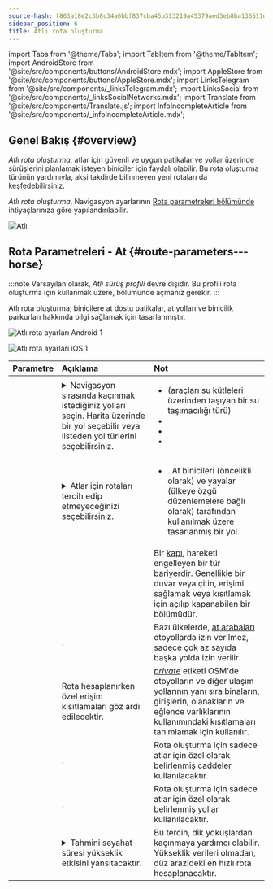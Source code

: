 ```yaml
---
source-hash: f863a18e2c3b8c34a6bbf837cba45b313219a45379aed3eb8ba136511d1c18a4
sidebar_position: 6
title: Atlı rota oluşturma
---
```

import Tabs from '@theme/Tabs';
import TabItem from '@theme/TabItem';
import AndroidStore from '@site/src/components/buttons/AndroidStore.mdx';
import AppleStore from '@site/src/components/buttons/AppleStore.mdx';
import LinksTelegram from '@site/src/components/_linksTelegram.mdx';
import LinksSocial from '@site/src/components/_linksSocialNetworks.mdx';
import Translate from '@site/src/components/Translate.js';
import InfoIncompleteArticle from '@site/src/components/_infoIncompleteArticle.mdx';



## Genel Bakış {#overview}

*Atlı rota oluşturma*, atlar için güvenli ve uygun patikalar ve yollar üzerinde sürüşlerini planlamak isteyen biniciler için faydalı olabilir. Bu rota oluşturma türünün yardımıyla, aksi takdirde bilinmeyen yeni rotaları da keşfedebilirsiniz.

*Atlı rota oluşturma*, Navigasyon ayarlarının [Rota parametreleri bölümünde](../guidance/navigation-settings.md#route-parameters) ihtiyaçlarınıza göre yapılandırılabilir.

![Atlı](@site/static/img/navigation/routing/horseback_routing_overview.png)


## Rota Parametreleri - At {#route-parameters---horse}

:::note
Varsayılan olarak, *Atlı sürüş profili* devre dışıdır. Bu profili rota oluşturma için kullanmak üzere, *<Translate android="true" ids="shared_string_menu,shared_string_settings,application_profiles"/>* bölümünde açmanız gerekir.
:::

Atlı rota oluşturma, binicilere at dostu patikalar, at yolları ve binicilik parkurları hakkında bilgi sağlamak için tasarlanmıştır.

<Tabs groupId="operating-systems" queryString="current-os">

<TabItem value="android" label="Android">

![Atlı rota ayarları Android 1](@site/static/img/navigation/routing/horse-routing-andr.png)

</TabItem>

<TabItem value="ios" label="iOS">

![Atlı rota ayarları iOS 1](@site/static/img/navigation/routing/horse-routing-ios.png)

</TabItem>

</Tabs>

| Parametre | Açıklama | Not |
|:------------|:---------------|:---------------|
| *<Translate android="true" ids="impassable_road"/>* | <details><summary> Navigasyon sırasında kaçınmak istediğiniz yolları seçin. Harita üzerinde bir yol seçebilir veya listeden yol türlerini seçebilirsiniz. </summary> ![Yollardan kaçın Android](@site/static/img/navigation/routing/horse_routing_avoid_android.png) </details> | <ul><li> [<Translate android="true" ids="routing_attr_avoid_ferries_name"/>](https://wiki.openstreetmap.org/wiki/Ferries) (araçları su kütleleri üzerinden taşıyan bir su taşımacılığı türü)</li><li>[<Translate android="true" ids="routing_attr_avoid_stairs_name"/>](https://wiki.openstreetmap.org/wiki/Tag:highway%3Dsteps)</li><li>[<Translate android="true" ids="routing_attr_avoid_tunnels_name"/>](https://wiki.openstreetmap.org/wiki/Key:tunnel)</li><li>[<Translate android="true" ids="routing_attr_avoid_motorway_name"/>](https://wiki.openstreetmap.org/wiki/Tag:highway%3Dmotorway)</li></ul>|
| *<Translate android="true" ids="prefer_in_routing_title"/>* | <details><summary> Atlar için rotaları tercih edip etmeyeceğinizi seçebilirsiniz. </summary> ![Atlı rotaları tercih et Android](@site/static/img/navigation/routing/horse_routing_prefer_android.png) </details> | <ul><li>[<Translate android="true" ids="routing_attr_prefer_horse_routes_name"/>](https://wiki.openstreetmap.org/wiki/Tag:highway%3Dbridleway). At binicileri (öncelikli olarak) ve yayalar (ülkeye özgü düzenlemelere bağlı olarak) tarafından kullanılmak üzere tasarlanmış bir yol. </li></ul> |
| *<Translate android="true" ids="routing_attr_allow_gate_name"/>* | <Translate android="true" ids="routing_attr_allow_gate_description"/>. | Bir [kapı](https://wiki.openstreetmap.org/wiki/Tag:barrier%3Dgate), hareketi engelleyen bir tür [bariyerdir](https://wiki.openstreetmap.org/wiki/Key:barrier). Genellikle bir duvar veya çitin, erişimi sağlamak veya kısıtlamak için açılıp kapanabilen bir bölümüdür. |
| *<Translate android="true" ids="routing_attr_carriage_restrictions_name"/>* | <Translate android="true" ids="routing_attr_carriage_restrictions_description"/>. | Bazı ülkelerde, [at arabaları](https://wiki.openstreetmap.org/wiki/Key:carriage) otoyollarda izin verilmez, sadece çok az sayıda başka yolda izin verilir. |
| *<Translate android="true" ids="routing_attr_allow_private_name"/>* | Rota hesaplanırken özel erişim kısıtlamaları göz ardı edilecektir. | *[private](https://wiki.openstreetmap.org/wiki/Key:access)* etiketi OSM'de otoyolların ve diğer ulaşım yollarının yanı sıra binaların, girişlerin, olanakların ve eğlence varlıklarının kullanımındaki kısıtlamaları tanımlamak için kullanılır. |
| *<Translate android="true" ids="routing_attr_only_permitted_streets_name"/>* | <Translate android="true" ids="routing_attr_only_permitted_streets_description"/>. | Rota oluşturma için sadece atlar için özel olarak belirlenmiş caddeler kullanılacaktır. |
| *<Translate android="true" ids="routing_attr_only_permitted_ways_name"/>* | <Translate android="true" ids="routing_attr_only_permitted_ways_description"/>. | Rota oluşturma için sadece atlar için özel olarak belirlenmiş yollar kullanılacaktır. |
|*<Translate android="true" ids="routing_attr_height_obstacles_name"/>* | <details><summary> Tahmini seyahat süresi yükseklik etkisini yansıtacaktır. </summary> ![Yükseklik verilerini kullan Android](@site/static/img/navigation/routing/horse_routing_elevation_android.png) </details> | Bu tercih, dik yokuşlardan kaçınmaya yardımcı olabilir. Yükseklik verileri olmadan, düz arazideki en hızlı rota hesaplanacaktır. |